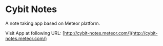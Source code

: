 # Cybit Notes #

A note taking app based on Meteor platform.

Visit App at following URL:
[http://cybit-notes.meteor.com/](http://cybit-notes.meteor.com/)
